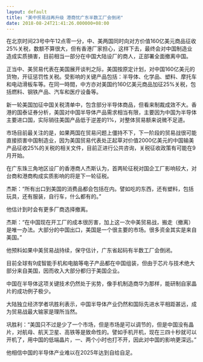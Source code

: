 ```yaml
---
layout: default
title: "美中贸易战再升级 港商忧广东半数工厂会倒闭"
date: 2018-08-24T21:41:26.000000+08:00
---
```


在北京时间23号中午12点零一分，中、美两国同时向对方价值160亿美元商品征收25%关税，数额不算很大，但有香港厂家担心，这样下去，最终会对中国制造业造成实质損害，目前相当一部分在中国大陆设厂的商人，正部署全面撤离中国。

正当中、美贸易代表在美国展开谈判之际，美国按原定计划，对中国160亿美元的货物，开征惩罚性关税。受影响的关键产品包括：半导体、化学品、塑料、摩托车和电动滑板车等。在同一時間，中方亦对美国约160亿美元商品加征25%关税，包括燃料、钢铁产品、汽车和医疗设备等。

新一轮美国加征中国关税清单中，包含部分半导体商品，但看来制裁成效不大。香港的国泰证券分析，美国对中国半导体产品需求相当有限，主要因为中国为半导体主要进口国，实际销往美国产品低于逆差的1%，对整体贸易额来说微不足道。

市场目前最关注的是，如果两国在贸易问题上僵持不下，下一阶段的贸易战很可能直接损害中国制造业，因为美国贸易代表处正起草对价值2000亿美元的中国输美产品征收25%的关税的相关文件，目前正进行公共咨询，关税征收政策有可能在9月开始。

在广东珠三角地区设厂的香港商人杰斯认为，首两轮征税对国企工厂影响较大，对台商和港商构成实质影响的将是下一轮征税。

杰斯：“所有出口到美国的消费品都会包括在内。譬如吃的东西，还有塑料，包括玩具，还有服装，自行车，什么都有的。”

他估计到时会有更多厂商选择撤离。

杰斯：“在中国现在开工厂的成本很厉害，加上这一次中美贸易战，搬走（撤离）是唯一办法。大部分的中国出口，美国是一个很主要的市场。很多资金其实是来自美国。”

他预料如果中美贸易战持续，保守估计，广东省起码有半数工厂会倒闭。

目前全球有9成智能手机和电脑等电子产品都在中国组装，但由于芯片与技术绝大部分来自美国，因而收入大部分都归于美国企业。

中国在半导体这项关键技术仍然处于劣势，像手机制造商华为那样，能研制自家晶片的成功例子极少。

大陆独立经济学者巩胜利表示，中国半导体产业仍然和国际先进水平相距甚远，成为贸易战最大输家是理所当然。

巩胜利：“美国只不过是少了一个市场，但是市场是可以调节的，但是中国没有晶片，对航母、航天卫星、高铁等是致命性的。譬如手机开机，现在三四十秒就可以开机了，用中国的低端晶片，一、两个小时也打不开，因此对中国的影响更深远。”

他相信中国的半导体产业难以在2025年达到自给自足。

